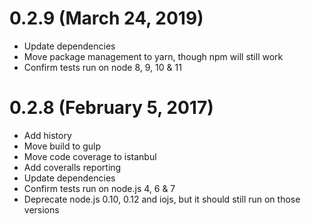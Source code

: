 0.2.9 (March 24, 2019)
====================

* Update dependencies
* Move package management to yarn, though npm will still work
* Confirm tests run on node 8, 9, 10 & 11

0.2.8 (February 5, 2017)
====================

* Add history
* Move build to gulp
* Move code coverage to istanbul
* Add coveralls reporting
* Update dependencies
* Confirm tests run on node.js 4, 6 & 7
* Deprecate node.js 0.10, 0.12 and iojs, but it should still run on those versions

